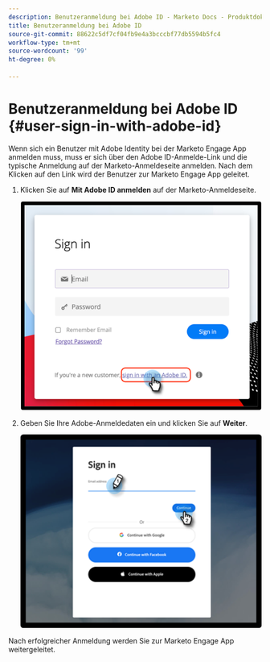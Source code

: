 ```yaml
---
description: Benutzeranmeldung bei Adobe ID - Marketo Docs - Produktdokumentation
title: Benutzeranmeldung bei Adobe ID
source-git-commit: 88622c5df7cf04fb9e4a3bcccbf77db5594b5fc4
workflow-type: tm+mt
source-wordcount: '99'
ht-degree: 0%

---
```


# Benutzeranmeldung bei Adobe ID {#user-sign-in-with-adobe-id}

Wenn sich ein Benutzer mit Adobe Identity bei der Marketo Engage App anmelden muss, muss er sich über den Adobe ID-Anmelde-Link und die typische Anmeldung auf der Marketo-Anmeldeseite anmelden. Nach dem Klicken auf den Link wird der Benutzer zur Marketo Engage App geleitet.

1. Klicken Sie auf **Mit Adobe ID anmelden** auf der Marketo-Anmeldeseite.

   ![](assets/user-sign-in-with-adobe-id-1.png)

1. Geben Sie Ihre Adobe-Anmeldedaten ein und klicken Sie auf **Weiter**.

   ![](assets/user-sign-in-with-adobe-id-2.png)

Nach erfolgreicher Anmeldung werden Sie zur Marketo Engage App weitergeleitet.
